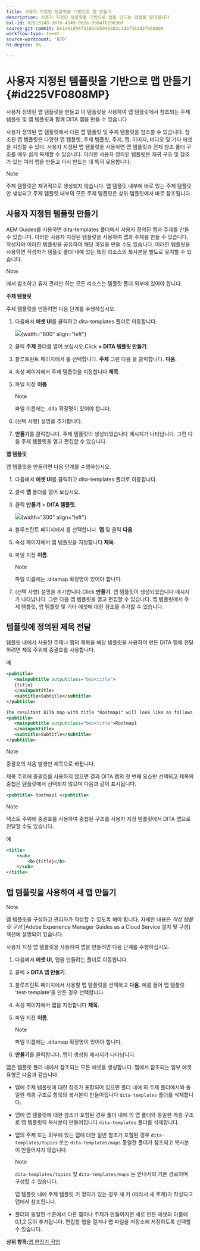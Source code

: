 ```yaml
---
title: 사용자 지정된 템플릿을 기반으로 맵 만들기
description: 사용자 지정된 템플릿을 기반으로 맵을 만드는 방법을 알아봅니다
exl-id: 02513148-3876-4549-962a-9984f619030f
source-git-commit: be1a61d9475185da594b382c1daf361d3fe60b08
workflow-type: tm+mt
source-wordcount: '870'
ht-degree: 0%

---
```


# 사용자 지정된 템플릿을 기반으로 맵 만들기 {#id225VF0808MP}

사용자 정의된 맵 템플릿을 만들고 이 템플릿을 사용하여 맵 템플릿에서 참조되는 주제 템플릿 및 맵 템플릿과 함께 DITA 맵을 만들 수 있습니다

사용자 정의된 맵 템플릿에서 다른 맵 템플릿 및 주제 템플릿을 참조할 수 있습니다. 참조된 맵 템플릿은 다양한 맵 템플릿, 주제 템플릿, 주제, 맵, 이미지, 비디오 및 기타 에셋을 지칭할 수 있다. 사용자 지정된 맵 템플릿을 사용하면 맵 템플릿과 전체 참조 폴더 구조를 매우 쉽게 복제할 수 있습니다. 이러한 사용자 정의된 템플릿은 재귀 구조 및 참조가 있는 여러 맵을 만들고 다시 만드는 데 특히 유용합니다.

>[!NOTE]
>
> 주제 템플릿은 재귀적으로 생성되지 않습니다. 맵 템플릿 내부에 바로 있는 주제 템플릿만 생성되고 주제 템플릿 내부의 모든 주제 템플릿은 상위 템플릿에서 바로 참조됩니다.

## 사용자 지정된 템플릿 만들기

AEM Guides를 사용하면 dita-templates 폴더에서 사용자 정의된 맵과 주제를 만들 수 있습니다. 이러한 사용자 지정된 템플릿을 사용하여 맵과 주제를 만들 수 있습니다. 작성자와 이러한 템플릿을 공유하여 해당 파일을 만들 수도 있습니다. 이러한 템플릿을 사용하면 작성자가 템플릿 폴더 내에 있는 특정 리소스의 복사본을 별도로 유지할 수 있습니다.

>[!NOTE]
>
> 에서 참조하고 유지 관리만 하는 모든 리소스는 템플릿 폴더 외부에 있어야 합니다.

**주제 템플릿**

주제 템플릿을 만들려면 다음 단계를 수행하십시오.

1. 다음에서 **에셋 UI**&#x200B;를 클릭하고 dita-templates 폴더로 이동합니다.

   ![](images/dita-templates.png){width="800" align="left"}

1. 클릭 **주제** 폴더를 열어 보십시오.Click **\> DITA 템플릿 만들기**.
1. 블루프린트 페이지에서 를 선택합니다. **주제** 그런 다음 을 클릭합니다. **다음.**
1. 속성 페이지에서 주제 템플릿을 지정합니다 **제목**.
1. 파일 지정 **이름**

   >[!NOTE]
   >
   > 파일 이름에는 .dita 확장명이 있어야 합니다.

1. \(선택 사항\) 설명을 추가합니다.
1. **만들기**&#x200B;를 클릭합니다. 주제 템플릿이 생성되었습니다 메시지가 나타납니다. 그런 다음 주제 템플릿을 열고 편집할 수 있습니다.

**맵 템플릿**

맵 템플릿을 만들려면 다음 단계를 수행하십시오.

1. 다음에서 **에셋 UI**&#x200B;를 클릭하고 dita-templates 폴더로 이동합니다.
1. 클릭 **맵** 폴더를 열어 보십시오.
1. 클릭 **만들기** > **DITA 템플릿.**

   ![](images/create-dita-template.png){width="300" align="left"}

1. 블루프린트 페이지에서 를 선택합니다. **맵** 및 클릭 **다음**.
1. 속성 페이지에서 맵 템플릿을 지정합니다 **제목**.
1. 파일 지정 **이름**.

   >[!NOTE]
   >
   > 파일 이름에는 .ditamap 확장명이 있어야 합니다.

1. (선택 사항\) 설명을 추가합니다.Click **만들기**. 맵 템플릿이 생성되었습니다 메시지가 나타납니다. 그런 다음 맵 템플릿을 열고 편집할 수 있습니다. 맵 템플릿에서 주제 템플릿, 맵 템플릿 및 기타 에셋에 대한 참조를 추가할 수 있습니다.

## 템플릿에 정의된 제목 전달

템플릿 내에서 사용된 주제나 맵의 제목을 해당 템플릿을 사용하여 만든 DITA 맵에 전달하려면 제목 주위에 중괄호를 사용합니다.

예

```XML
<pubtitle>
   <mainpubtitle outputclass="booktitle">
   {title}
   </mainpubtitle>
   <subtitle>Subtitle</subtitle>
</pubtitle>

The resultant DITA map with title "Rootmap1" will look like as follows:
<pubtitle>
   <mainpubtitle outputclass="booktitle">Rootmap1
   </mainpubtitle>
   <subtitle>Subtitle</subtitle>
</pubtitle>
```

>[!NOTE]
> 중괄호의 처음 발생만 제목으로 바뀝니다.

제목 주위에 중괄호를 사용하지 않으면 결과 DITA 맵의 첫 번째 요소만 선택되고 제목의 중첩은 템플릿에서 선택되지 않으며 다음과 같이 표시됩니다.

```XML
<pubtitle> Rootmap1 </pubtitle>
```

>[!NOTE]
> 텍스트 주위에 중괄호를 사용하여 중첩된 구조를 사용자 지정 템플릿에서 DITA 맵으로 전달할 수도 있습니다.

예

```XML
<title>    
    <sub>        
        <b>{title}</b>    
    </sub>
</title>
```

## 맵 템플릿을 사용하여 새 맵 만들기

>[!NOTE]
>
> 맵 템플릿을 구성하고 관리자가 작성할 수 있도록 해야 합니다. 자세한 내용은 *작성 템플릿 구성* [Adobe Experience Manager Guides as a Cloud Service 설치 및 구성] 섹션에 설명되어 있습니다.

사용자 지정 맵 템플릿을 사용하여 맵을 만들려면 다음 단계를 수행하십시오.

1. 다음에서 **에셋 UI,** 맵을 만들려는 폴더로 이동합니다.
1. 클릭 **\> DITA 맵 만들기**.
1. 블루프린트 페이지에서 사용할 맵 템플릿을 선택하고 **다음**. 예를 들어 맵 템플릿 &#39;test-template&#39;을 만든 경우 선택합니다.
1. 속성 페이지에서 맵을 지정합니다 **제목**.
1. 파일 지정 **이름**.

   >[!NOTE]
   >
   > 파일 이름에는 .ditamap 확장명이 있어야 합니다.

1. **만들기**&#x200B;를 클릭합니다. 맵이 생성됨 메시지가 나타납니다.


맵은 템플릿 폴더 내에서 참조되는 모든 에셋을 생성합니다. 맵에서 참조되는 일부 에셋 유형은 다음과 같습니다.

- 맵에 주제 템플릿에 대한 참조가 포함되어 있으면 폴더 내에 의 주제 폴더에서와 동일한 계층 구조로 항목의 복사본이 만들어집니다 `dita-templates` 폴더를 삭제합니다.
- 맵에 맵 템플릿에 대한 참조가 포함된 경우 폴더 내에 의 맵 폴더와 동일한 계층 구조로 맵 템플릿의 복사본이 만들어집니다 `dita-templates` 폴더를 삭제합니다.
- 맵의 주제 또는 외부에 있는 맵에 대한 일반 참조가 포함된 경우 `dita-templates/topics` 또는 `dita-templates/maps` 동일한 폴더가 참조되고 복사본이 만들어지지 않습니다.

  >[!NOTE]
  >
  > `dita-templates/topics` 및 `dita-templates/maps` 는 안내서의 기본 경로이며 구성할 수 있습니다.


  맵 템플릿 내에 주제 템플릿 키 정의가 있는 경우 새 키 \(따라서 새 주제\)가 작성되고 맵에서 참조됩니다.

- 폴더의 동일한 수준에서 다른 맵이나 주제가 만들어지면 새로 만든 에셋의 이름에 0,1,2 등이 추가됩니다. 편집할 맵을 열거나 맵 파일을 저장소에 저장하도록 선택할 수 있습니다.

**상위 항목:**[&#x200B;맵 편집기 작업](map-editor.md)
